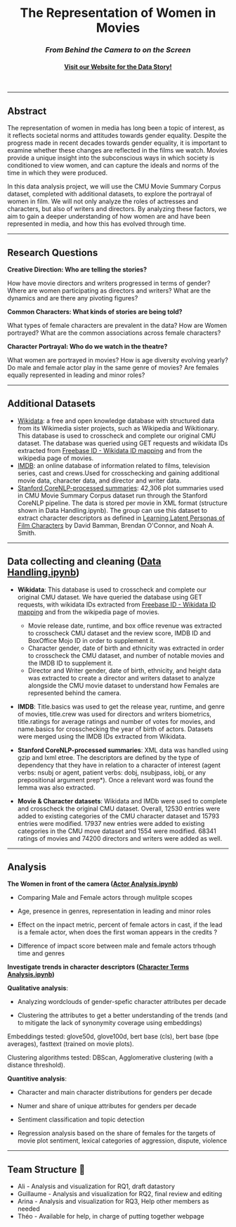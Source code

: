 <h1 align="center">The Representation of Women in Movies </h1>
<h3 align="center"><i>From Behind the Camera to on the Screen</i></h3>
<h4 align="center"><a href="https://epfl-ada.github.io/ada-2022-project-allgoatsaretroublemakers/">Visit our Website for the Data Story!</a></h4>

<br>

---

## Abstract
The representation of women in media has long been a topic of interest, as it reflects societal norms and attitudes towards gender equality. Despite the progress made in recent decades towards gender equality, it is important to examine whether these changes are reflected in the films we watch. Movies provide a unique insight into the subconscious ways in which society is conditioned to view women, and can capture the ideals and norms of the time in which they were produced. 

In this data analysis project, we will use the CMU Movie Summary Corpus dataset, completed with additional datasets, to explore the portrayal of women in film. We will not only analyze the roles of actresses and characters, but also of writers and directors. By analyzing these factors, we aim to gain a deeper understanding of how women are and have been represented in media, and how this has evolved through time.

---

## Research Questions
**Creative Direction: Who are telling the stories?**

How have movie directors and writers progressed in terms of gender? Where are women participating as directors and writers? What are the dynamics and are there any pivoting figures?

**Common Characters: What kinds of stories are being told?**

What types of female characters are prevalent in the data? How are Women portrayed? What are the common associations across female characters? 

**Character Portrayal: Who do we watch in the theatre?**

What women are portrayed in movies? How is age diversity evolving yearly? Do male and female actor play in the same genre of movies? Are females equally represented in leading and minor roles?

---

## Additional Datasets

* [Wikidata](https://www.wikidata.org/wiki/Wikidata:Main_Page): a free and open knowledge database with structured data from its Wikimedia sister projects, such as Wikipedia and Wikitionary. This database is used to crosscheck and complete our original CMU dataset. The database was queried using GET requests and wikidata IDs extracted from [Freebase ID - Wikidata ID mapping](https://developers.google.com/freebase#freebase-wikidata-mappings) and from the wikipedia page of movies. 
* [IMDB](https://www.imdb.com/interfaces/): an online database of information related to films, television series, cast and crews.Used for crosschecking and gaining additional movie data, character data, and director and writer data.
* [Stanford CoreNLP-processed summaries](http://www.cs.cmu.edu/~ark/personas/data/corenlp_plot_summaries.tar):
  42,306 plot summaries used in CMU Movie Summary Corpus dataset run through the Stanford CoreNLP pipeline. The data is stored per movie in XML format (structure shown in Data Handling.ipynb). The group can use this dataset to extract character descriptors as defined in [Learning Latent Personas of Film Characters](http://www.cs.cmu.edu/~dbamman/pubs/pdf/bamman+oconnor+smith.acl13.pdf) by David Bamman, Brendan O'Connor, and Noah A. Smith.

---

## Data collecting and cleaning ([Data Handling.ipynb](Data%20Handling.ipynb))
* **Wikidata**: This database is used to crosscheck and complete our original CMU dataset. We have queried the database using GET requests, with wikidata IDs extracted from [Freebase ID - Wikidata ID mapping](https://developers.google.com/freebase#freebase-wikidata-mappings) and from the wikipedia page of movies.
  * Movie release date, runtime, and box office revenue was extracted to crosscheck CMU dataset and the review score, IMDB ID and BoxOffice Mojo ID in order to supplement it.
  * Character gender, date of birth and ethnicity was extracted in order to crosscheck the CMU dataset, and number of notable movies and the IMDB ID to supplement it.
  * Director and Writer gender, date of birth, ethnicity, and height data was extracted to create a director and writers dataset to analyze alongside the CMU movie dataset to understand how Females are represented behind the camera.

* **IMDB**: Title.basics was used to get the release year, runtime, and genre of movies, title.crew was used for directors and writers biometrics, title.ratings for average ratings and number of votes for movies, and name.basics for crosschecking the year of birth of actors. Datasets were merged using the IMDB IDs extracted from Wikidata.

* **Stanford CoreNLP-processed summaries**:
XML data was handled using gzip and lxml etree. The descriptors are defined by the type of dependency that they have in relation to a character of interest (agent verbs: nsubj or agent, patient verbs: dobj, nsubjpass, iobj, or any prepositional argument prep*). Once a relevant word was found the lemma was also extracted.

* **Movie & Character datasets**: Wikidata and IMDb were used to complete and crosscheck the original CMU dataset. Overall, 12530 entries were added to existing categories of the CMU character dataset and 15793 entries were modified. 17937 new entries were added to existing categories in the CMU move dataset and 1554 were modified. 68341 ratings of movies and 74200 directors and writers were added as well.

---

## Analysis
**The Women in front of the camera ([Actor Analysis.ipynb](Actor%20Analysis.ipynb))**

- Comparing Male and Female actors through mulitple scopes

- Age, presence in genres, representation in leading and minor roles

- Effect on the inpact metric, percent of female actors in cast, if the lead is a female actor, when does the first woman appears in the credits ?

- Difference of impact score between male and female actors trhough time and genres


**Investigate trends in character descriptors ([Character Terms Analysis.ipynb](Character%20Terms%20Analysis.ipynb))**

**Qualitative analysis**:

- Analyzing wordclouds of gender-spefic character attributes per decade

- Clustering the attributes to get a better understanding of the trends (and to mitigate the lack of synonymity coverage using embeddings) 

Embeddings tested: glove50d, glove100d, bert base (cls), bert base (bpe averages), fasttext (trained on movie plots).

Clustering algorithms tested: DBScan, Agglomerative clustering (with a distance threshold).

**Quantitive analysis**:

- Character and main character distributions for genders per decade

- Numer and share of unique attributes for genders per decade

- Sentiment classification and topic detection

- Regression analysis based on the share of females for the targets of movie plot sentiment, lexical categories of aggression, dispute, violence



---

## Team Structure :goat:
* Ali - Analysis and visualization for RQ1, draft datastory
* Guillaume - Analysis and visualization for RQ2, final review and editing
* Arina - Analysis and visualization for RQ3, Help other members as needed
* Théo - Available for help, in charge of putting together webpage